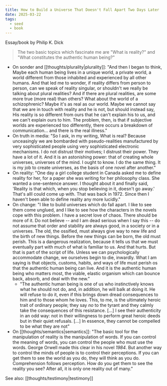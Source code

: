 ```yaml
---
title: How to Build a Universe That Doesn't Fall Apart Two Days Later
date: 2025-03-22
tags:
  - seed
  - book
---
```


Essay/book by Philip K. Dick

> The two basic topics which fascinate me are "What is reality?" and "What constitutes the authentic human being?"

- On sonder and [[thoughts/plurality|plurality]]: "And then I began to think, Maybe each human being lives in a unique world, a private world, a world different from those inhabited and experienced by all other humans. And that led me to wonder, if reality differs from person to person, can we speak of reality singular, or shouldn't we really be talking about plural realities? And if there are plural realities, are some more true (more real) than others? What about the world of a schizophrenic? Maybe it's as real as our world. Maybe we cannot say that we are in touch with reality and he is not, but should instead say, His reality is so different from ours that he can't explain his to us, and we can't explain ours to him. The problem, then, is that if subjective worlds are experienced too differently, there occurs a breakdown of communication... and there is the real illness."
- On truth in media: "So I ask, in my writing, What is real? Because unceasingly we are bombarded with pseudo-realities manufactured by very sophisticated people using very sophisticated electronic mechanisms. I do not distrust their motives; I distrust their power. They have a lot of it. And it is an astonishing power: that of creating whole universes, universes of the mind. I ought to know. I do the same thing. It is my job to create universes, as the basis of one novel after another."
- On reality: "One day a girl college student in Canada asked me to define reality for her, for a paper she was writing for her philosophy class. She wanted a one-sentence answer. I thought about it and finally said, 'Reality is that which, when you stop believing in it, doesn't go away.' That's allI could come up with. That was back in 1972. Since then I haven't been able to define reality any more lucidly."
- On change: "I like to build universes which do fall apart. I like to see them come unglued, and I like to see how the characters in the novels cope with this problem. I have a secret love of chaos. There should be more of it. Do not believe -- and I am dead serious when I say this -- do not assume that order and stability are always good, in a society or in a universes. The old, the ossified, must always give way to new life and the birth of new things. Before the new things can be born, the old must perish. This is a dangerous realization, because it tells us that we must eventually part with much of what is familiar to us. And that hurts. But that is part of the script of life. Unless we can psychologically accommodate change, we ourselves begin to die, inwardly. What I am saying is that objects, customs, habits, and ways of life must perish os that the authentic human being can live. And it is the authentic human being who matters most, the viable, elastic organism which can bounce back, absorb, and deal with the new."
	- "The authentic human being is one of us who instinctively knows what he should not do, and, in addition, he will balk at doing it. He will refuse to do it, even if this brings down dread consequences to him and to those whom he loves. This, to me, is the ultimately heroic trait of ordinary people; they say *no* to the tyrant and they calmly take the consequences of this resistance. [...] I see their authenticity in an odd way: not in their willingness to perform great heroic deeds but in their quiet refusals. [...] In essence, they cannot be compelled to be what they are not"
- On [[thoughts/semantics|semantics]]: "The basic tool for the manipulation of reality is the manipulation of words. If you can control the meaning of words, you can control the people who must use the words. George Orwell made this clear in his novel *1984*. But another way to control the minds of people is to control their perceptions. If you can get them to see the world as you do, they will think as you do. Comprehension follows perception. How do you get them to see the reality you see? After all, it is only one reality out of many."

See also: [[thoughts/testimony|testimony]]